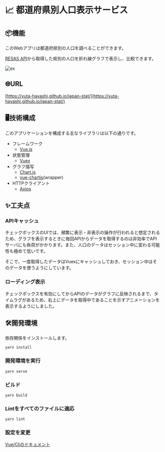 # 📈 都道府県別人口表示サービス

## 📦機能
このWebアプリは都道府県別の人口を調べることができます。

[RESAS API](https://opendata.resas-portal.go.jp/)から取得した県別の人口を折れ線グラフで表示し、比較できます。

![ex](https://user-images.githubusercontent.com/20057935/87237692-7ba55e00-c434-11ea-808a-d0c829334d25.png)

## 🌐URL
[https://yuta-hayashi.github.io/japan-stat/](https://yuta-hayashi.github.io/japan-stat/)

## 🖥技術構成
このアプリケーションを構成する主なライブラリは以下の通りです。

- フレームワーク
    - [Vue.js](https://jp.vuejs.org/index.html)
- 状態管理
    - [Vuex](https://vuex.vuejs.org/ja/)
- グラフ描写
    - [Chart.js](https://www.chartjs.org/)
    - [vue-chartjs](https://vue-chartjs.org/ja/guide/)(wrapper)
- HTTPクライアント
    - [Axios](https://github.com/axios/axios)

## ✨工夫点
### APIキャッシュ
チェックボックスのUIでは、頻繁に表示・非表示の操作が行われると想定されるため、グラフを表示するときに毎回APIからデータを取得するのは非効率でAPIサーバにも負荷がかかります。また、人口のデータはセッション中に変わる可能性も極めて低いです。

そこで、一度取得したデータはVuexにキャッシュしておき、セッション中はそのデータを使うようにしています。

### ローディング表示
チェックボックスを有効にしてからAPIのデータがグラフに反映されるまで、タイムラグがあるため、右上にデータを取得中であることを示すアニメーションを表示するようにしました。

## 🛠開発環境

依存関係をインストールします。
```
yarn install
```

### 開発環境を実行
```
yarn serve
```

### ビルド
```
yarn build
```

### Lintをすべてのファイルに適応
```
yarn lint
```

### 設定を変更
[Vue/Cliのドキュメント](https://cli.vuejs.org/config/)
